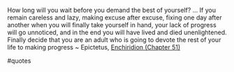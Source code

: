 How long will you wait before you demand the best of yourself? … If you remain careless and lazy, making excuse after excuse, fixing one day after another when you will finally take yourself in hand, your lack of progress will go unnoticed, and in the end you will have lived and died unenlightened. Finally decide that you are an adult who is going to devote the rest of your life to making progress ~ Epictetus, [Enchiridion (Chapter 51)](https://londonwriterssalon.us4.list-manage.com/track/click?u=8b047263967451488070a8ad0&id=2dc7ffb232&e=bc5cbc9b90)

#quotes 
